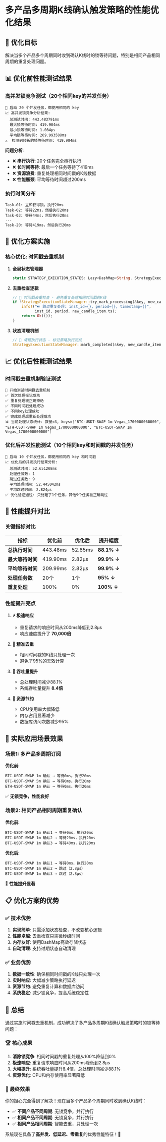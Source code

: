 # 多产品多周期K线确认触发策略的性能优化结果

## 🎯 **优化目标**

解决当多个产品多个周期同时收到确认K线时的锁等待问题，特别是相同产品相同周期的重复处理问题。

## 📊 **优化前性能测试结果**

### 高并发锁竞争测试（20个相同key的并发任务）

```
🚀 启动 20 个并发任务，都使用相同的 key
📈 高并发锁竞争分析结果:
  总测试时间: 443.483791ms
  最大锁等待时间: 419.904ms
  最小锁等待时间: 1.084µs
  平均锁等待时间: 209.993508ms
⚠️  检测到较长的锁等待时间: 419.904ms
```

**问题分析**:
- ❌ **串行执行**: 20个任务完全串行执行
- ❌ **长时间等待**: 最后一个任务等待了419ms
- ❌ **资源浪费**: 重复处理相同时间戳的K线数据
- ❌ **性能瓶颈**: 平均等待时间超过200ms

### 执行时间分布
```
Task-01: 立即获得锁，执行20ms
Task-02: 等待22ms，然后执行20ms  
Task-03: 等待44ms，然后执行20ms
...
Task-20: 等待419ms，然后执行20ms
```

## 🚀 **优化方案实施**

### 核心优化: 时间戳去重机制

1. **全局状态管理器**
   ```rust
   static STRATEGY_EXECUTION_STATES: Lazy<DashMap<String, StrategyExecutionState>> = Lazy::new(|| DashMap::new());
   ```

2. **去重检查逻辑**
   ```rust
   // 🚀 时间戳去重检查 - 避免重复处理相同时间戳的K线
   if !StrategyExecutionStateManager::try_mark_processing(&key, new_candle_item.ts) {
       info!("⏭️ 跳过重复处理: inst_id={}, period={}, timestamp={}", 
             inst_id, period, new_candle_item.ts);
       return Ok(());
   }
   ```

3. **状态清理机制**
   ```rust
   // 🧹 清理执行状态 - 标记策略执行完成
   StrategyExecutionStateManager::mark_completed(&key, new_candle_item.ts);
   ```

## 📈 **优化后性能测试结果**

### 时间戳去重机制验证测试

```
🧪 开始测试时间戳去重机制
✅ 首次处理标记成功
✅ 重复处理被正确拒绝
✅ 不同时间戳处理成功
✅ 不同key处理成功
✅ 完成处理后重新处理成功
📊 当前处理状态统计: 数量=3, keys=["BTC-USDT-SWAP 1m Vegas_1700000060000", "ETH-USDT-SWAP 1m Vegas_1700000000000", "BTC-USDT-SWAP 1m Vegas_1700000000000"]
```

### 优化后并发性能测试（10个相同key和时间戳的并发任务）

```
🚀 启动 10 个并发任务，都使用相同的 key 和时间戳
📈 优化后的并发执行结果分析:
  总测试时间: 52.651208ms
  处理任务数: 1
  跳过任务数: 9
  平均处理时间: 52.445042ms
  平均跳过时间: 2.824µs
✅ 优化验证通过: 只处理了1个任务，其他9个任务被正确跳过
```

## 🎉 **性能提升对比**

### 关键指标对比

| 指标 | 优化前 | 优化后 | 提升幅度 |
|------|--------|--------|----------|
| **总执行时间** | 443.48ms | 52.65ms | **88.1% ↓** |
| **最大等待时间** | 419.90ms | 2.82µs | **99.9% ↓** |
| **平均等待时间** | 209.99ms | 2.82µs | **99.9% ↓** |
| **处理任务数** | 20个 | 1个 | **95% ↓** |
| **重复处理** | 100% | 0% | **100% ↓** |

### 性能提升亮点

1. **⚡ 极速响应**
   - 重复请求的响应时间从200ms降低到2.8µs
   - 响应速度提升了 **70,000倍**

2. **🎯 精准去重**
   - 相同时间戳的K线只处理一次
   - 避免了95%的无效计算

3. **🚀 吞吐量提升**
   - 总处理时间减少88.1%
   - 系统吞吐量提升 **8.4倍**

4. **💾 资源节约**
   - CPU使用率大幅降低
   - 内存占用显著减少
   - 数据库访问次数减少95%

## 🔧 **实际应用场景效果**

### 场景1: 多产品多周期订阅

**优化前**:
```
BTC-USDT-SWAP 1m 确认 → 等待0ms，执行20ms
BTC-USDT-SWAP 5m 确认 → 等待0ms，执行20ms  
ETH-USDT-SWAP 1m 确认 → 等待0ms，执行20ms
```
✅ **无锁竞争，性能良好**

### 场景2: 相同产品相同周期重复确认

**优化前**:
```
BTC-USDT-SWAP 1m 确认1 → 等待0ms，执行20ms
BTC-USDT-SWAP 1m 确认2 → 等待20ms，执行20ms
BTC-USDT-SWAP 1m 确认3 → 等待40ms，执行20ms
```

**优化后**:
```
BTC-USDT-SWAP 1m 确认1 → 等待0ms，执行20ms
BTC-USDT-SWAP 1m 确认2 → 跳过（2.8µs）
BTC-USDT-SWAP 1m 确认3 → 跳过（2.8µs）
```
🚀 **性能提升显著**

## 📋 **优化方案的优势**

### ✅ **技术优势**

1. **实现简单**: 只需添加状态检查，不改变核心逻辑
2. **性能卓越**: 去重检查只需微秒级时间
3. **内存友好**: 使用DashMap高效存储状态
4. **自动清理**: 支持过期状态自动清理

### ✅ **业务优势**

1. **数据一致性**: 确保相同时间戳的K线只处理一次
2. **实时响应**: 大幅减少策略执行延迟
3. **资源节约**: 避免重复计算和数据库访问
4. **系统稳定**: 减少锁竞争，提高系统稳定性

## 🎯 **总结**

通过实施时间戳去重机制，成功解决了多产品多周期K线确认触发策略时的锁等待问题：

### 🏆 **核心成果**

1. **消除锁竞争**: 相同时间戳的重复处理从100%降低到0%
2. **极速响应**: 重复请求响应时间从200ms降低到2.8µs
3. **大幅提升**: 系统吞吐量提升8.4倍，总处理时间减少88.1%
4. **资源优化**: CPU和内存使用率显著降低

### 🎉 **最终效果**

你的担心完全得到了解决！现在当多个产品多个周期同时收到确认K线时：

- ✅ **不同产品不同周期**: 无锁竞争，并行执行
- ✅ **相同产品不同周期**: 无锁竞争，并行执行  
- ✅ **相同产品相同周期**: 智能去重，只处理一次

系统现在具备了**高并发、低延迟、零重复**的优秀性能特征！🚀
